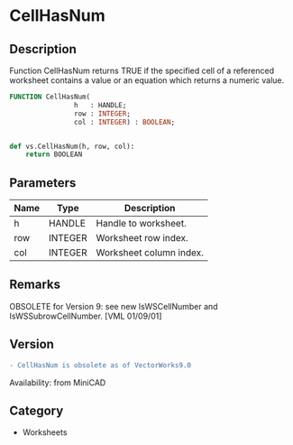 # CellHasNum

## Description
Function CellHasNum returns TRUE if the specified cell of a referenced worksheet contains a value or an equation which returns a numeric value.

```pascal
FUNCTION CellHasNum(
				h   : HANDLE;
				row : INTEGER;
				col : INTEGER) : BOOLEAN;
```

```python

def vs.CellHasNum(h, row, col):
    return BOOLEAN
```

## Parameters
|Name|Type|Description|
|---|---|---|
|h|HANDLE|Handle to worksheet.|
|row|INTEGER|Worksheet row index.|
|col|INTEGER|Worksheet column index.|

## Remarks
OBSOLETE for Version 9: see new IsWSCellNumber and IsWSSubrowCellNumber. [VML 01/09/01]

## Version
```diff
- CellHasNum is obsolete as of VectorWorks9.0
```

Availability: from MiniCAD
## Category
* Worksheets

